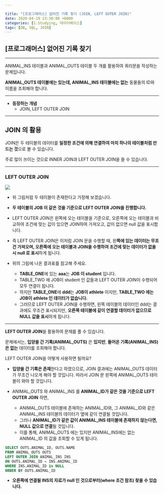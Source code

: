 ```yaml
---

title: "[프로그래머스] 없어진 기록 찾기 (JOIN, LEFT OUTER JOIN)"
date: 2020-04-19 23:30:00 +0800
categories: [1.Studying, 데이터베이스]
tags: [DB, SQL, JOIN]
---
```




## **[프로그래머스] 없어진 기록 찾기**

------

ANIMAL_INS 테이블과 ANIMAL_OUTS 테이블 두 개를 활용하여 쿼리문을 작성하는 문제입니다.

**ANIMAL_OUTS 테이블에는 있는데, ANIMAL_INS 테이블에는 없는** 동물들의 ID와 이름을 조회해야 합니다.

------



* **등장하는 개념**
  * JOIN, LEFT OUTER JOIN

------



## **JOIN 의 활용**

JOIN은 두 테이블의 데이터를 **일정한 조건에 의해 연결하여 마치 하나의 테이블처럼 만드는 것**으로 볼 수 있습니다.

주로 많이 쓰이는 것으로 INNER JOIN과 LEFT OUTER JOIN을 들 수 있습니다.

------

### **LEFT OUTER JOIN**

![](https://i.imgur.com/FJofY18.png)

* 위 그림처럼 두 테이블이 존재한다고 가정해 보겠습니다.

* **두 테이블의 JOB 이 같은 것을 기준으로 LEFT OUTER JOIN을 진행합니다.**
* LEFT OUTER JOIN은 왼쪽에 오는 테이블을 기준으로, 오른쪽에 오는 테이블과 비교하여 조건에 맞는 값이 있으면 JOIN하여 가져오고, 값이 없으면 null 값을 표시합니다.
* 즉 LEFT OUTER JOIN은 이처럼 JOIN 문을 수행할 때, 왼**쪽에 있는 데이터는 무조건 가져오며, 오른쪽에 오는 테이블과 JOIN을 수행하여 조건에 맞는 데이터가 없을 시 null 로 표시**하게 됩니다.
* 위의 그림에 나온 결과표를 참고해 주세요.
  * **TABLE_ONE**에 있는 **aaa**는 **JOB 이 student** 입니다.
  * TABLE_TWO 에 JOB이 student 인 값들과 LEFT OUTER JOIN이 수행되어 모두 연결이 됩니다.
  * 하지만 **TABLE_ONE**에 **ddd**는 **JOB이 athlete** 이지만, **TABLE_TWO 에는 JOB이 athlete 인 데이터가 없습니다.**
  * 그러므로 LEFT OUTER JOIN을 수행하면, 왼쪽 테이블의 데이터인 ddd는 결과에도 무조건 표시되지만, **오른쪽 테이블에 같이 연결할 데이터가 없으므로 NULL 값을 표시**하게 됩니다.



------

**LEFT OUTER JOIN**을 활용하여 문제를 풀 수 있습니다.

문제에서는, **입양을 간 기록(ANIMAL_OUTS)** 은 **있지만**, **들어온 기록(ANIMAL_INS) 은 없는** 데이터를 조회해야 합니다.

LEFT OUTER JOIN을 어떻게 사용하면 될까요?

* **입양을 간 기록은 존재**한다고 하였으므로, JOIN 결과에는 ANIMAL_OUTS 데이터가 무조건 나오게 해야 할 것입니다. 따라서 JOIN 문 왼쪽에 ANIMAL_OUTS 테이블이 와야 할 것입니다.



* ANIMAL_OUTS 와 ANIMAL_INS 를 **ANIMAL_ID가 같은 것을 기준으로 LEFT OUTER JOIN** 하면, 
  * ANIMAL_OUTS 테이블에 존재하는 ANIMAL_ID와,  그 ANIMAL_ID와 같은 ANIMAL_INS 테이블의 데이터가 옆에 같이 연결될 것입니다.
  * 그러나 **ANIMAL_ID가 같은 값이 ANIMAL_INS 테이블에 존재하지 않는다면, NULL 값으로 연결**될 것입니다.
  * 이를 통해, ANIMAL_OUTS 에는 있지만 ANIMAL_INS에는 없는 ANIMAL_ID 의 값을 조회할 수 있게 됩니다.

```sql
SELECT OUTS.ANIMAL_ID, OUTS.NAME
FROM ANIMAL_OUTS OUTS
LEFT OUTER JOIN ANIMAL_INS INS
ON OUTS.ANIMAL_ID = INS.ANIMAL_ID
WHERE INS.ANIMAL_ID is NULL
ORDER BY OUTS.ANIMAL_ID
```

* **오른쪽에 연결될 INS의 자료가 null 인 것으로부터(where 조건 참조) 찾을 수 있습니다.**